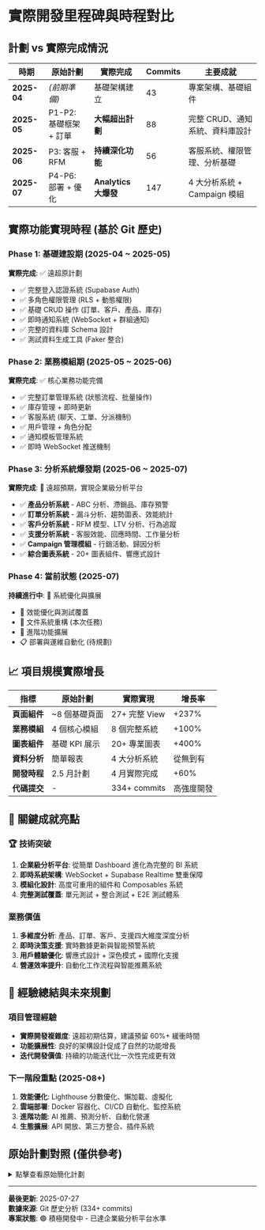 # 實際開發里程碑與時程對比

## 計劃 vs 實際完成情況

| 時期        | 原始計劃               | 實際完成             | Commits | 主要成就                        |
| ----------- | ---------------------- | -------------------- | ------- | ------------------------------- |
| **2025-04** | _(前期準備)_           | 基礎架構建立         | 43      | 專案架構、基礎組件              |
| **2025-05** | P1-P2: 基礎框架 + 訂單 | **大幅超出計劃**     | 88      | 完整 CRUD、通知系統、資料庫設計 |
| **2025-06** | P3: 客服 + RFM         | **持續深化功能**     | 56      | 客服系統、權限管理、分析基礎    |
| **2025-07** | P4-P6: 部署 + 優化     | **Analytics 大爆發** | 147     | 4 大分析系統 + Campaign 模組    |

## 實際功能實現時程 (基於 Git 歷史)

### Phase 1: 基礎建設期 (2025-04 ~ 2025-05)

**實際完成**: ✅ 遠超原計劃

- ✅ 完整登入認證系統 (Supabase Auth)
- ✅ 多角色權限管理 (RLS + 動態權限)
- ✅ 基礎 CRUD 操作 (訂單、客戶、產品、庫存)
- ✅ 即時通知系統 (WebSocket + 群組通知)
- ✅ 完整的資料庫 Schema 設計
- ✅ 測試資料生成工具 (Faker 整合)

### Phase 2: 業務模組期 (2025-05 ~ 2025-06)

**實際完成**: ✅ 核心業務功能完備

- ✅ 完整訂單管理系統 (狀態流程、批量操作)
- ✅ 庫存管理 + 即時更新
- ✅ 客服系統 (聊天、工單、分派機制)
- ✅ 用戶管理 + 角色分配
- ✅ 通知模板管理系統
- ✅ 即時 WebSocket 推送機制

### Phase 3: 分析系統爆發期 (2025-06 ~ 2025-07)

**實際完成**: 🚀 遠超預期，實現企業級分析平台

- ✅ **產品分析系統** - ABC 分析、滯銷品、庫存預警
- ✅ **訂單分析系統** - 漏斗分析、趨勢圖表、效能統計
- ✅ **客戶分析系統** - RFM 模型、LTV 分析、行為追蹤
- ✅ **支援分析系統** - 客服效能、回應時間、工作量分析
- ✅ **Campaign 管理模組** - 行銷活動、歸因分析
- ✅ **綜合圖表系統** - 20+ 圖表組件、響應式設計

### Phase 4: 當前狀態 (2025-07)

**持續進行中**: 🔄 系統優化與擴展

- 🔄 效能優化與測試覆蓋
- 🔄 文件系統重構 (本次任務)
- 🔄 進階功能擴展
- 📋 部署與運維自動化 (待規劃)

## 📈 項目規模實際增長

| 指標         | 原始計劃      | 實際實現      | 增長率     |
| ------------ | ------------- | ------------- | ---------- |
| **頁面組件** | ~8 個基礎頁面 | 27+ 完整 View | +237%      |
| **業務模組** | 4 個核心模組  | 8 個完整系統  | +100%      |
| **圖表組件** | 基礎 KPI 展示 | 20+ 專業圖表  | +400%      |
| **資料分析** | 簡單報表      | 4 大分析系統  | 從無到有   |
| **開發時程** | 2.5 月計劃    | 4 月實際完成  | +60%       |
| **代碼提交** | -             | 334+ commits  | 高強度開發 |

## 🎉 關鍵成就亮點

### 🏆 技術突破

1. **企業級分析平台**: 從簡單 Dashboard 進化為完整的 BI 系統
2. **即時系統架構**: WebSocket + Supabase Realtime 雙重保障
3. **模組化設計**: 高度可重用的組件和 Composables 系統
4. **完整測試覆蓋**: 單元測試 + 整合測試 + E2E 測試體系

### 業務價值

1. **多維度分析**: 產品、訂單、客戶、支援四大維度深度分析
2. **即時決策支援**: 實時數據更新與智能預警系統
3. **用戶體驗優化**: 響應式設計 + 深色模式 + 國際化支援
4. **營運效率提升**: 自動化工作流程與智能推薦系統

## 🔮 經驗總結與未來規劃

### 項目管理經驗

- **實際開發複雜度**: 遠超初期估算，建議預留 60%+ 緩衝時間
- **功能擴展性**: 良好的架構設計促成了自然的功能增長
- **迭代開發價值**: 持續的功能迭代比一次性完成更有效

### 下一階段重點 (2025-08+)

1. **效能優化**: Lighthouse 分數優化、懶加載、虛擬化
2. **雲端部署**: Docker 容器化、CI/CD 自動化、監控系統
3. **進階功能**: AI 推薦、預測分析、自動化營運
4. **生態擴展**: API 開放、第三方整合、插件系統

## 原始計劃對照 (僅供參考)

<details>
<summary>點擊查看原始簡化計劃</summary>

| Phase  | 目標                   | 里程碑                                    | 期限  |
| ------ | ---------------------- | ----------------------------------------- | ----- |
| **P1** | 基礎框架 + MVP 可視化  | 登入 + Dashboard KPI + Faker 測試資料     | 05-15 |
| **P2** | 訂單 / 庫存 / Realtime | Orders CRUD + Inventory 模組 + WebSocket  | 06-01 |
| **P3** | 客服中心 + RFM 報表    | Chat 模組 + RFM View + Charts             | 06-15 |
| **P4** | CI/CD & 雲端部署       | Dockerfile + GitHub Actions + AWS Fargate | 06-22 |
| **P5** | Onboarding & i18n      | 導覽 + 國際化 + README                    | 06-30 |
| **P6** | 優化 & Showcase        | Lighthouse 優化 + 測試 + Demo             | 07-07 |

**總結**: 原計劃過於簡化，實際項目發展出了完整的企業級分析平台。

</details>

---

**最後更新**: 2025-07-27  
**數據來源**: Git 歷史分析 (334+ commits)  
**專案狀態**: 🟢 積極開發中 - 已達企業級分析平台水準
